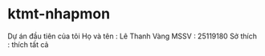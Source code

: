 # ktmt-nhapmon
Dự án đầu tiên của tôi
Họ và tên : Lê Thanh Vàng
MSSV : 25119180
Sở thích : thích tất cả
